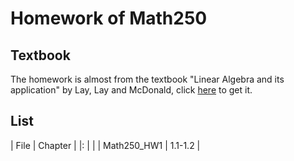 # Homework of Math250
## Textbook
The homework is almost from the textbook "Linear Algebra and its application" by Lay, Lay and McDonald, click [here](https://home.cs.colorado.edu/~alko5368/lecturesCSCI2820/mathbook.pdf) to get it.

## List
| File | Chapter |
|: |  |
| Math250_HW1 | 1.1-1.2 |
